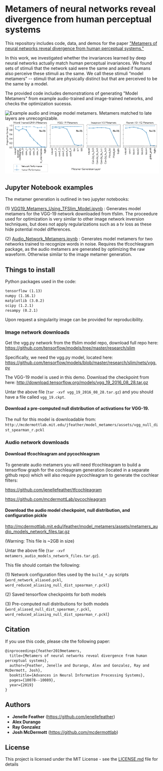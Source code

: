 # Metamers of neural networks reveal divergence from human perceptual systems
This repository includes code, data, and demos for the paper ["Metamers of neural networks reveal divergence from human perceptual systems."](https://papers.nips.cc/paper/9198-metamers-of-neural-networks-reveal-divergence-from-human-perceptual-systems)

In this work, we investigated whether the invariances learned by deep neural networks actually match human perceptual invariances. We found sets of stimuli that the network said were the same and asked if humans also perceive these stimuli as the same. We call these stimuli “model metamers” --  stimuli that are physically distinct but that are perceived to be the same by a model. 

The provided code includes demonstrations of generating "Model Metamers" from example audio-trained and image-trained networks, and checks the optimization sucesss.

![Example audio and image model metamers. Metamers matched to late layers are unrecognizable.](assets/ExampleModelMetamers_github.png)
![Human behavior results for model metamer recognition.](assets/four_network_human_behavior_github.png)

## Jupyter Notebook examples

The metamer generation is outlined in two jupyter notebooks: 

(1) [VGG19_Metamers_Using_TFSlim_Model.ipynb](VGG19_Metamers_Using_TFSlim_Model.ipynb) : Generates model metamers for the VGG-19 network downloaded from tfslim. The proceedure used for optimization is very similar to other image network inversion techniques, but does not apply regularizations such as a tv loss as these hide potential model differences. 

(2) [Audio_Network_Metamers.ipynb](Audio_Network_Metamers.ipynb) : Generates model metamers for two networks trained to recognize words in noise. Requires the tfcochleagram package, as the audio metamers are generated by optimizing the raw waveform. Otherwise similar to the image metamer generation. 


## Things to install
Python packages used in the code: 
```
tensorflow (1.13)
numpy (1.16.1)
matplotlib (3.0.2)
scipy (1.2.1)
resampy (0.2.1)
```
Upon request a singularity image can be provided for reproducibility. 

### Image network downloads
Get the vgg.py network from the tfslim model repo, download full repo here: 
https://github.com/tensorflow/models/tree/master/research/slim

Specifically, we need the vgg.py model, located here: 
https://github.com/tensorflow/models/blob/master/research/slim/nets/vgg.py

The VGG-19 model is used in this demo. Download the checkpoint from here:
http://download.tensorflow.org/models/vgg_19_2016_08_28.tar.gz

Untar the above file (`tar -xvf vgg_19_2016_08_28.tar.gz`) and you should have a file called `vgg_19.ckpt`.

#### Download a pre-computed null distribution of activations for VGG-19. 
The null for this model is downloadable from:
`http://mcdermottlab.mit.edu/jfeather/model_metamers/assets/vgg_null_dist_spearman_r.pckl`


### Audio network downloads

#### Download tfcochleagram and pycochleagram
To generate audio metamers you will need tfcochleagram to build a tensorflow graph for the cochleagram generation (located in a separate github repo) which will also require pycochleagram to generate the cochlear filters:

https://github.com/jenellefeather/tfcochleagram

https://github.com/mcdermottLab/pycochleagram

#### Download the audio model checkpoint, null distribution, and configuration pickle

http://mcdermottlab.mit.edu/jfeather/model_metamers/assets/metamers_audio_models_network_files.tar.gz

(Warning: This file is ~2GB in size)

Untar the above file (`tar -xvf metamers_audio_models_network_files.tar.gz`). 

This file should contain the following: 

(1) Network configuration files used by the `build_*.py` scripts (`word_network_aliased.pckl`, `word_reduced_aliasing_null_dist_spearman_r.pckl`)

(2) Saved tensorflow checkpoints for both models

(3) Pre-computed null distributions for both models (`word_aliased_null_dist_spearman_r.pckl`, `word_reduced_aliasing_null_dist_spearman_r.pckl`)

## Citation
If you use this code, please cite the following paper: 

```
@inproceedings{feather2019metamers,
  title={Metamers of neural networks reveal divergence from human perceptual systems},
  author={Feather, Jenelle and Durango, Alex and Gonzalez, Ray and McDermott, Josh},
  booktitle={Advances in Neural Information Processing Systems},
  pages={10078--10089},
  year={2019}
}
```

## Authors

* **Jenelle Feather** (https://github.com/jenellefeather)
* **Alex Durango**
* **Ray Gonzalez**
* **Josh McDermott** (https://github.com/mcdermottlab)

## License

This project is licensed under the MIT License - see the [LICENSE.md](LICENSE.md) file for details

